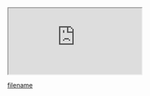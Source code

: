 <div class="iframe-wrapper">
  <iframe src="http://bundlebrowser.didiraja.now.sh/"></iframe>
</div>

[filename](https://raw.githubusercontent.com/stone-payments/pos-mamba-sdk/develop/packages/components/Button/README.md ':include')